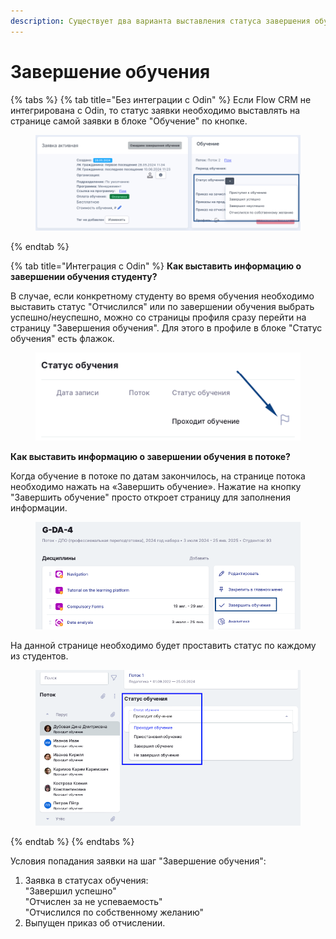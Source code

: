 ```yaml
---
description: Существует два варианта выставления статуса завершения обучения
---
```


# Завершение обучения

{% tabs %}
{% tab title="Без интеграции с Odin" %}
Если Flow CRM не интегрирована с Odin, то статус заявки необходимо выставлять на странице самой заявки в блоке "Обучение" по кнопке.

<figure><img src="../../.gitbook/assets/image (14).png" alt=""><figcaption></figcaption></figure>
{% endtab %}

{% tab title="Интеграция с Odin" %}
**Как выставить информацию о завершении обучения студенту?**

В случае, если конкретному студенту во время обучения необходимо выставить статус "Отчислился" или по завершении обучения выбрать успешно/неуспешно, можно со страницы профиля сразу перейти на страницу "Завершения обучения". Для этого в профиле в блоке "Статус обучения" есть флажок.

<figure><img src="../../.gitbook/assets/image (153).png" alt=""><figcaption></figcaption></figure>

**Как выставить информацию о завершении обучения в потоке?**

Когда обучение в потоке по датам закончилось, на странице потока необходимо нажать на «Завершить обучение». Нажатие на кнопку "Завершить обучение" просто откроет страницу для заполнения информации.

<figure><img src="../../.gitbook/assets/image (154).png" alt=""><figcaption></figcaption></figure>

На данной странице необходимо будет проставить статус по каждому из студентов.

<figure><img src="../../.gitbook/assets/image (155).png" alt=""><figcaption></figcaption></figure>
{% endtab %}
{% endtabs %}

Условия попадания заявки на шаг "Завершение обучения":

1. Заявка в статусах обучения:\
   "Завершил успешно"\
   "Отчислен за не успеваемость"\
   "Отчислился по собственному желанию"
2. Выпущен приказ об отчислении.
